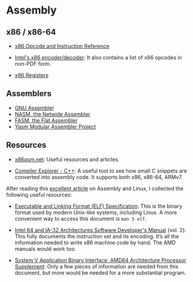 Assembly
========

x86 / x86-64
------------

 - [x86 Opcode and Instruction Reference](http://ref.x86asm.net/)

 - [Intel's x86 encoder/decoder](https://github.com/intelxed/xed):
   It also contains a list of x86 opcodes in non-PDF form.

 - [x86 Registers](http://www.eecg.toronto.edu/~amza/www.mindsec.com/files/x86regs.html)


## Assemblers

 - [GNU Assembler](https://www.gnu.org/software/binutils/)
 - [NASM, the Netwide Assembler](https://nasm.us)
 - [FASM, the Flat Assembler](http://flatassembler.net/)
 - [Yasm Modular Assembler Project](http://yasm.tortall.net/)


Resources
---------

 - [x86asm.net](http://x86asm.net/):
   Useful resources and articles.

 - [Compiler Explorer - C++](godbolt.org):
   A useful tool to see how small C snippets are converted into assembly
   code.  It supports both x86, x86-64, ARMv7.

After reading this [excellent article](http://nullprogram.com/blog/2016/11/17/)
on Assembly and Linux, I collected the following useful resources:

 - [Executable and Linking Format (ELF) Specification][elf-spec]:
   This is the binary format used by modern Unix-like systems, including Linux.
   A more convenient way to access this document is `man 5 elf`.

 - [Intel 64 and IA-32 Architectures Software Developer's Manual][asm64-spec] (vol. 2):
   This fully documents the instruction set and its encoding.
   It’s all the information needed to write x86 machine code by hand.
   The AMD manuals would work too.

 - [System V Application Binary Interface: AMD64 Architecture Processor Supplement][sysv-spec]:
   Only a few pieces of information are needed from this document, but more
   would be needed for a more substantial program.



[elf-spec]:	http://refspecs.linuxbase.org/elf/elf.pdf
[asm64-spec]:	http://www.intel.com/content/www/us/en/processors/architectures-software-developer-manuals.html
[sysv-spec]:	https://github.com/hjl-tools/x86-psABI/wiki/x86-64-psABI-secure.pdf
